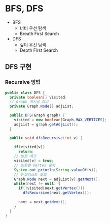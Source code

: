 # BFS, DFS

- BFS
  - 너비 우선 탐색
  - Breath First Search
- DFS
  - 깊이 우선 탐색
  - Depth First Search

## DFS 구현

### Recursive 방법

```java
public class DFS {
  private boolean[] visited;
  // Graph 게시글 참고
  private Graph.Node[] adjList;

  public DFS(Graph graph) {
    visited = new boolean[Graph.MAX_VERTICES];
    adjList = graph.getAdjList();
  }

  public void dfsRecursive(int v) {
    
    if(visited[v])
      return;
    // 방문 체크
    visited[v] = true;
    // 방문한 Vertex 출력
    System.out.println(String.valueOf(v));
    // 인접리스트 조회
    Graph.Node next = adjList[v].getNext();
    while(next != null) {
      if(!visited[next.getVertex()])
        dfsRecursive(next.getVertex());
      
      next = next.getNext();
    }
  }
}
```
